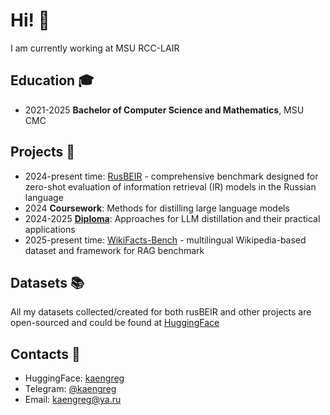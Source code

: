 # Hi! 👋

I am currently working at MSU RCC-LAIR

## Education 🎓
- 2021-2025 **Bachelor of Computer Science and Mathematics**, MSU CMC 

## Projects 🤖
- 2024-present time: [RusBEIR](https://github.com/kaengreg/rusBeIR) - comprehensive benchmark designed for zero-shot evaluation of information retrieval (IR) models in the Russian language
- 2024 **Coursework**: Methods for distilling large language models
- 2024-2025 [**Diploma**](https://github.com/kaengreg/layer-wise_distillation): Approaches for LLM distillation and their practical applications
- 2025-present time: [WikiFacts-Bench](https://github.com/kaengreg/wikifacts-bench) - multilingual Wikipedia-based dataset and framework for RAG benchmark

## Datasets 📚
All my datasets collected/created for both rusBEIR and other projects are open-sourced and could be found at [HuggingFace](https://huggingface.co/kaengreg)

## Contacts 📱
* HuggingFace: [kaengreg](https://huggingface.co/kaengreg?search_datasets=wikifacts)
* Telegram: [@kaengreg](https://t.me/kaengreg)
* Email: [kaengreg@ya.ru](mailto:kaengreg@ya.ru)
